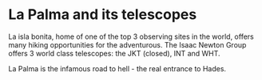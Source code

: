 La Palma and its telescopes
===========================

La isla bonita, home of one of the top 3 observing sites in the world, offers many hiking opportunities for the adventurous.
The Isaac Newton Group offers 3 world class telescopes: the JKT (closed), INT and WHT.

La Palma is the infamous road to hell - the real entrance to Hades.
